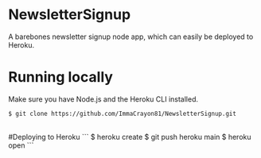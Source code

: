 # NewsletterSignup

A barebones newsletter signup node app, which can easily be deployed to Heroku. <br>
# Running locally
Make sure you have Node.js and the Heroku CLI installed.
```
$ git clone https://github.com/ImmaCrayon81/NewsletterSignup.git
```
<br>
#Deploying to Heroku
```
$ heroku create
$ git push heroku main
$ heroku open
```

